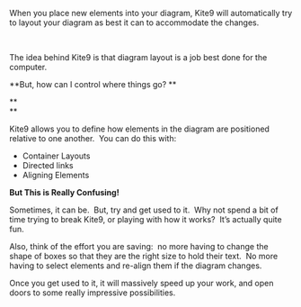 When you place new elements into your diagram, Kite9 will automatically
try to layout your diagram as best it can to accommodate the changes. 

 

The idea behind Kite9 is that diagram layout is a job best done for the
computer.  

  

**But, how can I control where things go? **

**  
**

Kite9 allows you to define how elements in the diagram are positioned
relative to one another.  You can do this with:

  

-   Container Layouts
-   Directed links
-   Aligning Elements

  

**But This is Really Confusing!**

  

Sometimes, it can be.  But, try and get used to it.  Why not spend a bit
of time trying to break Kite9, or playing with how it works?  It’s
actually quite fun.

  

Also, think of the effort you are saving:  no more having to change the
shape of boxes so that they are the right size to hold their text.  No
more having to select elements and re-align them if the diagram changes.

  

Once you get used to it, it will massively speed up your work, and open
doors to some really impressive possibilities.

  

  

  

